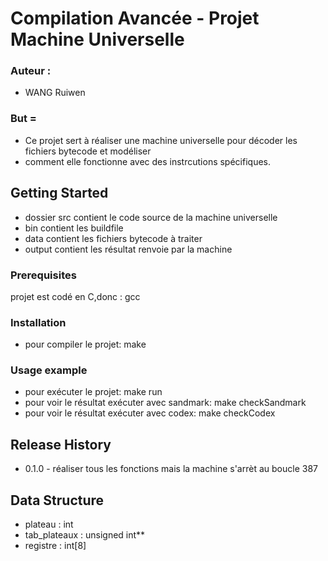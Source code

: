 # Compilation Avancée - Projet Machine Universelle
### Auteur : 
* WANG Ruiwen
### But = 
* Ce projet sert à réaliser une machine universelle pour décoder les fichiers bytecode et modéliser 
* comment elle fonctionne avec des instrcutions spécifiques.

## Getting Started 
* dossier src contient le code source de la machine universelle
* bin contient les buildfile
* data contient les fichiers bytecode à traiter
* output contient les résultat renvoie par la machine 

### Prerequisites
projet est codé en C,donc : gcc

### Installation 
* pour compiler le projet:
make

### Usage example 
* pour exécuter le projet:
    make run
* pour voir le résultat exécuter avec sandmark:
    make checkSandmark
* pour voir le résultat exécuter avec codex:
    make checkCodex


## Release History 

* 0.1.0 - réaliser tous les fonctions mais la machine s'arrèt au boucle 387

## Data Structure 
* plateau : int 
* tab_plateaux : unsigned int**
* registre : int[8]

